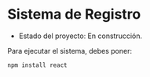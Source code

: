 <h1> Sistema de Registro</h1>

- Estado del proyecto: En construcción.

Para ejecutar el sistema, debes poner: 

```npm install react```

